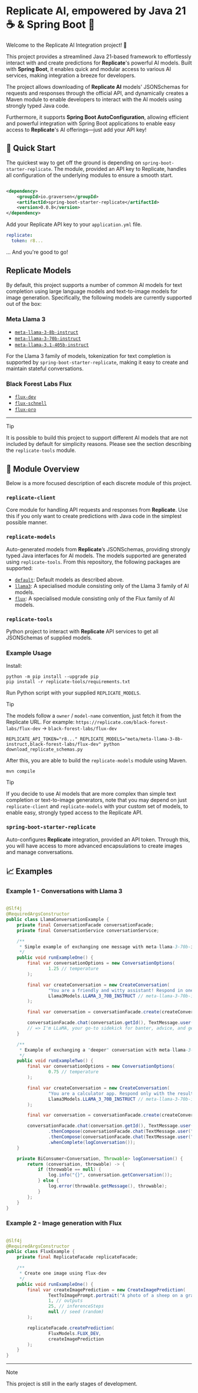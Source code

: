 # Replicate AI, empowered by Java 21 ☕ & Spring Boot 🍃

Welcome to the Replicate AI Integration project! 🎉

This project provides a streamlined Java 21-based framework to effortlessly interact with and create predictions for **Replicate**'s
powerful AI models. Built with **Spring Boot**, it enables quick and modular access to various AI services, making integration a breeze for
developers.

The project allows downloading of **Replicate AI** models' JSONSchemas for requests and responses through the official API, and dynamically
creates a Maven module to enable developers to interact with the AI models using strongly typed Java code.

Furthermore, it supports **Spring Boot AutoConfiguration**, allowing efficient and powerful integration with Spring Boot applications to
enable easy access to **Replicate**'s AI offerings—just add your API key!

## 🚀 Quick Start

The quickest way to get off the ground is depending on `spring-boot-starter-replicate`. The module, provided an API key to Replicate,
handles all configuration of the underlying modules to ensure a smooth start.

```xml

<dependency>
    <groupId>io.graversen</groupId>
    <artifactId>spring-boot-starter-replicate</artifactId>
    <version>0.0.8</version>
</dependency>
```

Add your Replicate API key to your `application.yml` file.

```yml
replicate:
  token: r8...
```

... And you're good to go!

## Replicate Models

By default, this project supports a number of common AI models for text completion using large language models and text-to-image models for
image generation. Specifically, the following models are currently supported out of the box:

### Meta Llama 3

* [`meta-llama-3-8b-instruct`](https://replicate.com/meta/meta-llama-3-8b-instruct)
* [`meta-llama-3-70b-instruct`](https://replicate.com/meta/meta-llama-3-70b-instruct)
* [`meta-llama-3.1-405b-instruct`](https://replicate.com/meta/meta-llama-3.1-405b-instruct)

For the Llama 3 family of models, tokenization for text completion is supported by `spring-boot-starter-replicate`, making it easy to
create and maintain stateful conversations.

### Black Forest Labs Flux

* [`flux-dev`](https://replicate.com/black-forest-labs/flux-dev)
* [`flux-schnell`](https://replicate.com/black-forest-labs/flux-schnell)
* [`flux-pro`](https://replicate.com/black-forest-labs/flux-pro)

---

> [!TIP]
> It is possible to build this project to support different AI models that are not included by default for simplicity reasons.
> Please see the section describing the `replicate-tools` module.

## 📂 Module Overview

Below is a more focused description of each discrete module of this project.

### `replicate-client`

Core module for handling API requests and responses from **Replicate**. Use this if you only want to create predictions with Java code in
the simplest possible manner.

### `replicate-models`

Auto-generated models from **Replicate**’s JSONSchemas, providing strongly typed Java interfaces for AI models. The models supported are
generated using `replicate-tools`. From this repository, the following packages are supported:

* [`default`](https://github.com/MrGraversen/replicate-java/packages/2297525?version=0.0.8-default): Default models as described above.
* [`llama3`](https://github.com/MrGraversen/replicate-java/packages/2297525?version=0.0.8-llama3): A specialised module consisting only of
  the Llama 3 family of AI models.
* [`flux`](https://github.com/MrGraversen/replicate-java/packages/2297525?version=0.0.8-flux): A specialised module consisting only of the
  Flux family of AI models.

### `replicate-tools`

Python project to interact with **Replicate** API services to get all JSONSchemas of supplied models.

### Example Usage

Install:

```shell
python -m pip install --upgrade pip
pip install -r replicate-tools/requirements.txt
```

Run Python script with your supplied `REPLICATE_MODELS`.

> [!TIP]
> The models follow a `owner` / `model-name` convention, just fetch it from the Replicate URL.
> For example: `https://replicate.com/black-forest-labs/flux-dev` → `black-forest-labs/flux-dev`

```shell
REPLICATE_API_TOKEN="r8..." REPLICATE_MODELS="meta/meta-llama-3-8b-instruct,black-forest-labs/flux-dev" python download_replicate_schemas.py
```

After this, you are able to build the `replicate-models` module using Maven.

```shell
mvn compile
```

> [!TIP]
> If you decide to use AI models that are more complex than simple text completion or text-to-image generators, note that you may depend on
> just `replicate-client` and `replicate-models` with your custom set of models, to enable easy, strongly typed access to the Replicate API.

### `spring-boot-starter-replicate`

Auto-configures **Replicate** integration, provided an API token. Through this, you will have access to more advanced encapsulations to
create images and manage conversations.

## 📈 Examples

### Example 1 - Conversations with Llama 3

```java

@Slf4j
@RequiredArgsConstructor
public class LlamaConversationExample {
    private final ConversationFacade conversationFacade;
    private final ConversationService conversationService;

    /**
     * Simple example of exchanging one message with meta-llama-3-70b-instruct
     */
    public void runExampleOne() {
        final var conversationOptions = new ConversationOptions(
                1.25 // temperature
        );

        final var createConversation = new CreateConversation(
                "You are a friendly and witty assistant! Respond in one short sentence only.", // systemMessage
                Llama3Models.LLAMA_3_70B_INSTRUCT // meta-llama-3-70b-instruct
        );

        final var conversation = conversationFacade.create(createConversation, conversationOptions);

        conversationFacade.chat(conversation.getId(), TextMessage.user("Introduce yourself to me 😊")).whenComplete(logConversation());
        // => I'm LLaMA, your go-to sidekick for banter, advice, and getting stuff done, with a healthy dose of sarcasm and humor! 😉
    }

    /**
     * Example of exchanging a "deeper" conversation with meta-llama-3-70b-instruct
     */
    public void runExampleTwo() {
        final var conversationOptions = new ConversationOptions(
                0.75 // temperature
        );

        final var createConversation = new CreateConversation(
                "You are a calculator app. Respond only with the result of the math query.", // systemMessage
                Llama3Models.LLAMA_3_70B_INSTRUCT // meta-llama-3-70b-instruct
        );

        final var conversation = conversationFacade.create(createConversation, conversationOptions);

        conversationFacade.chat(conversation.getId(), TextMessage.user("What is 2 + 2?")) // => 4
                .thenCompose(conversationFacade.chat(TextMessage.user("What is 3 * 3?"))) // => 9
                .thenCompose(conversationFacade.chat(TextMessage.user("What is seven minus two?"))) // => 5
                .whenComplete(logConversation());
    }

    private BiConsumer<Conversation, Throwable> logConversation() {
        return (conversation, throwable) -> {
            if (throwable == null) {
                log.info("{}", conversation.getConversation());
            } else {
                log.error(throwable.getMessage(), throwable);
            }
        };
    }
}
```

### Example 2 - Image generation with Flux

```java

@Slf4j
@RequiredArgsConstructor
public class FluxExample {
    private final ReplicateFacade replicateFacade;

    /**
     * Create one image using flux-dev
     */
    public void runExampleOne() {
        final var createImagePrediction = new CreateImagePrediction(
                TextToImagePrompt.portrait("A photo of a sheep on a grassy field on a beautiful summer day"),
                1, // outputs
                25, // inferenceSteps
                null // seed (random)
        );

        replicateFacade.createPrediction(
                FluxModels.FLUX_DEV,
                createImagePrediction
        );
    }
}
```

---

> [!NOTE]  
> This project is still in the early stages of development.
